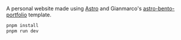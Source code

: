 A personal website made using [Astro](https://astro.build/) and Gianmarco's [astro-bento-portfolio](https://github.com/Ladvace/astro-bento-portfolio) template.

```bash
pnpm install
pnpm run dev
```
